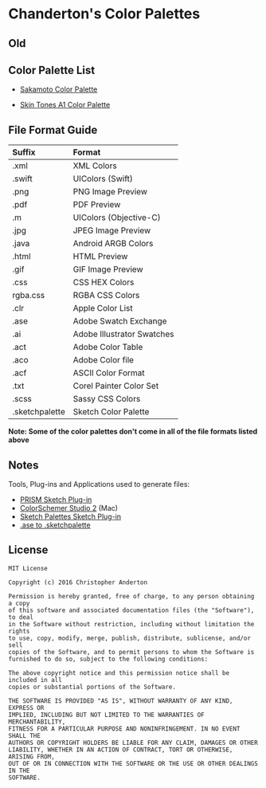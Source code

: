 #  Chanderton's Color Palettes
Old
----------------------------------

## Color Palette List
- [Sakamoto Color Palette](https://github.com/christopheranderton/chandertons-color-palettes/tree/master/sakamoto-color-palette)

- [Skin Tones A1 Color Palette](https://github.com/christopheranderton/chandertons-color-palettes/tree/master/skin-tones-a1-color-palette)

## File Format Guide

| Suffix         | Format                                     | 
| :---             |:---                                            |      
| .xml           | XML Colors                              | 
| .swift         | UIColors (Swift)                        |  
| .png          | PNG Image Preview                 | 
| .pdf           | PDF Preview                             | 
| .m             | UIColors (Objective-C)              | 
| .jpg           | JPEG Image Preview                | 
| .java         | Android ARGB Colors               | 
| .html        | HTML Preview                           | 
| .gif            | GIF Image Preview                   | 
| .css          | CSS HEX Colors                       | 
| rgba.css   | RGBA CSS Colors                    | 
| .clr            | Apple Color List                        | 
| .ase          | Adobe Swatch Exchange         | 
| .ai             | Adobe Illustrator Swatches      | 
| .act           | Adobe Color Table                   | 
| .aco          | Adobe Color file                       | 
| .acf           | ASCII Color Format                  | 
| .txt            | Corel Painter Color Set            | 
| .scss         | Sassy CSS Colors                   | 
| .sketchpalette         | Sketch Color Palette                   | 
**Note: Some of the color palettes don't come in all of the file formats listed above**

## Notes
Tools, Plug-ins and Applications used to generate files:
- [PRISM Sketch Plug-in](https://github.com/ment-mx/Prism)
- [ColorSchemer Studio 2](http://www.colorschemer.com/osx_info.php) (Mac)
- [Sketch Palettes Sketch Plug-in](https://github.com/andrewfiorillo/sketch-palettes)
- [.ase to .sketchpalette](https://github.com/andrewfiorillo/ase-to-sketchpalette)


## License

    MIT License
    
    Copyright (c) 2016 Christopher Anderton
    
    Permission is hereby granted, free of charge, to any person obtaining a copy
    of this software and associated documentation files (the "Software"), to deal
    in the Software without restriction, including without limitation the rights
    to use, copy, modify, merge, publish, distribute, sublicense, and/or sell
    copies of the Software, and to permit persons to whom the Software is
    furnished to do so, subject to the following conditions:
    
    The above copyright notice and this permission notice shall be included in all
    copies or substantial portions of the Software.
    
    THE SOFTWARE IS PROVIDED "AS IS", WITHOUT WARRANTY OF ANY KIND, EXPRESS OR
    IMPLIED, INCLUDING BUT NOT LIMITED TO THE WARRANTIES OF MERCHANTABILITY,
    FITNESS FOR A PARTICULAR PURPOSE AND NONINFRINGEMENT. IN NO EVENT SHALL THE
    AUTHORS OR COPYRIGHT HOLDERS BE LIABLE FOR ANY CLAIM, DAMAGES OR OTHER
    LIABILITY, WHETHER IN AN ACTION OF CONTRACT, TORT OR OTHERWISE, ARISING FROM,
    OUT OF OR IN CONNECTION WITH THE SOFTWARE OR THE USE OR OTHER DEALINGS IN THE
    SOFTWARE.
